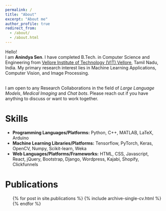 ```yaml
---
permalink: /
title: "About"
excerpt: "About me"
author_profile: true
redirect_from: 
  - /about/
  - /about.html
---
```

<link rel="icon" type="image/png" href="https://raw.githubusercontent.com/senanindya/senanindya.github.io/main/favicon.ico">

Hello!<br />
I am **Anindya Sen**. I have completed B.Tech. in Computer Science and Engineering from <a href="https://vit.ac.in/">Vellore Institute of Technology (VIT),Vellore</a>, Tamil Nadu, India.
My primary research interest lies in Machine Learning Applications, Computer Vision, and Image Processing.<br /><br />
 
I am open to any Research Collaborations in the field of *Large Language Models*, *Medical Imaging* and *Chat bots*. Please reach out if you have anything to discuss or want to work together.<a href="mailto:senanindya5@gmail.com"><i class="fas fa-envelope"></i></a> <br />  

<!---
-----------

# Activities 
* <span style="color:Blue"> [March 3, 2021] </span> - One paper won the [<span style ="color:Red">**3rd Best Paper Award**</span>](https://tonmoy-hossain.github.io/files/ICCIT-Best-Paper.pdf) at [ICCIT 2020](http://iccit.org.bd/2020/).

<script type="text/javascript" src="//rf.revolvermaps.com/0/0/8.js?i=52vxgbx02tg&amp;m=0&amp;c=ff0000&amp;cr1=ffffff&amp;f=arial&amp;l=33" async="async"></script>
-----------
-->


Skills
======
* **Programming Languages/Platforms:** Python, C++, MATLAB, LaTeX, Arduino
* **Machine Learning Libraries/Platforms:** Tensorflow, PyTorch, Keras, OpenCV, Numpy, Scikit-learn, Weka
* **Web Languages/Platforms/Frameworks:** HTML, CSS, Javascript, React, jQuery, Bootstrap, Django, Wordpress, Kajabi, Shopify, Clickfunnels

Publications
======
  <ul>{% for post in site.publications %}
    {% include archive-single-cv.html %}
  {% endfor %}</ul>

